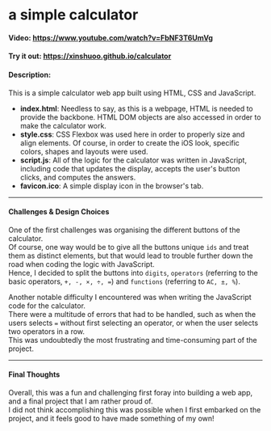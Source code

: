 # a simple calculator
#### Video:  https://www.youtube.com/watch?v=FbNF3T6UmVg
#### Try it out: https://xinshuoo.github.io/calculator
#### Description:
This is a simple calculator web app built using HTML, CSS and JavaScript.
- **index.html**: Needless to say, as this is a webpage, HTML is needed to provide the backbone. HTML DOM objects are also accessed in order to make the calculator work.
- **style.css**: CSS Flexbox was used here in order to properly size and align elements. Of course, in order to create the iOS look, specific colors, shapes and layouts were used.
- **script.js**: All of the logic for the calculator was written in JavaScript, including code that updates the display, accepts the user's button clicks, and computes the answers.
- **favicon.ico**: A simple display icon in the browser's tab.

***

#### Challenges & Design Choices
One of the first challenges was organising the different buttons of the calculator. \
Of course, one way would be to give all the buttons unique `ids` and treat them as distinct elements, but that would lead to trouble further down the road when coding the logic with JavaScript. \
Hence, I decided to split the buttons into `digits`, `operators` (referring to the basic operators, `+, -, ×, ÷, =`) and `functions` (referring to `AC, ±, %`).

Another notable difficulty I encountered was when writing the JavaScript code for the calculator. \
There were a multitude of errors that had to be handled, such as when the users selects `=` without first selecting an operator, or when the user selects two operators in a row. \
This was undoubtedly the most frustrating and time-consuming part of the project.

***

#### Final Thoughts
Overall, this was a fun and challenging first foray into building a web app, and a final project that I am rather proud of. \
I did not think accomplishing this was possible when I first embarked on the project, and it feels good to have made something of my own!
